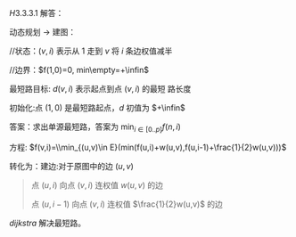 $H3.3.3.1$ 解答：

动态规划 $\rightarrow$ 建图：

//状态：$(v,i)$ 表示从 $1$ 走到 $v$ 将 $i$ 条边权值减半

//边界：$f(1,0)=0, min\empty=+\infin$

最短路目标: $d(v,i)$ 表示起点到点 $(v,i)$ 的最短 路长度

初始化:点 $(1,0)$ 是最短路起点，$d$ 初值为 $+\infin$

答案：求出单源最短路，答案为 $\min_{i\in[0..p]}f(n,i)$

方程: $f(v,i)=\\min_{(u,v)\in E}(min(f(u,i)+w(u,v),f(u,i-1)+\frac{1}{2}w(u,v)))$

转化为：建边:对于原图中的边 $(u,v)$

> 点 $(u,i)$ 向点 $(v,i)$ 连权值 $w(u,v)$ 的边
>
> 点 $(u,i-1)$ 向点 $(v,i)$ 连权值 $\frac{1}{2}w(u,v)$ 的边

$dijkstra$ 解决最短路。

